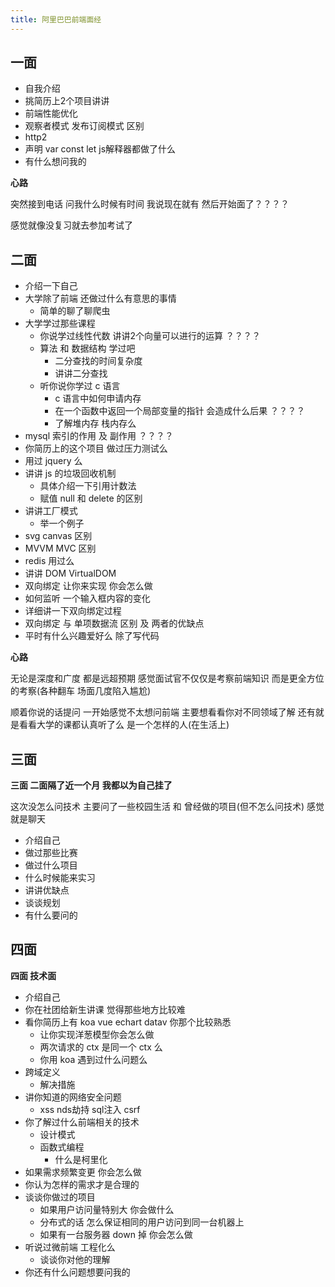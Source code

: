 ```yaml
---
title: 阿里巴巴前端面经
---
```


## 一面
* 自我介绍
* 挑简历上2个项目讲讲
* 前端性能优化
* 观察者模式 发布订阅模式 区别
* http2
* 声明 var const let js解释器都做了什么
* 有什么想问我的 

**心路**

突然接到电话 问我什么时候有时间 我说现在就有 然后开始面了？？？？

感觉就像没复习就去参加考试了  

## 二面
* 介绍一下自己
* 大学除了前端 还做过什么有意思的事情
  * 简单的聊了聊爬虫 
* 大学学过那些课程
  * 你说学过线性代数 讲讲2个向量可以进行的运算  ？？？？ 
  * 算法 和 数据结构 学过吧  
    * 二分查找的时间复杂度
    * 讲讲二分查找
  * 听你说你学过 c 语言
    * c 语言中如何申请内存
    * 在一个函数中返回一个局部变量的指针 会造成什么后果  ？？？？
    * 了解堆内存 栈内存么
* mysql 索引的作用 及 副作用 ？？？？
* 你简历上的这个项目 做过压力测试么
* 用过 jquery 么 
* 讲讲 js 的垃圾回收机制
  * 具体介绍一下引用计数法 
  * 赋值 null 和 delete 的区别    
* 讲讲工厂模式
  * 举一个例子
* svg canvas 区别
* MVVM MVC 区别
* redis 用过么
* 讲讲 DOM VirtualDOM
* 双向绑定 让你来实现 你会怎么做
* 如何监听 一个输入框内容的变化
* 详细讲一下双向绑定过程
* 双向绑定 与 单项数据流 区别 及 两者的优缺点
* 平时有什么兴趣爱好么 除了写代码

**心路**

无论是深度和广度 都是远超预期  感觉面试官不仅仅是考察前端知识 而是更全方位的考察(各种翻车 场面几度陷入尴尬)

顺着你说的话提问 一开始感觉不太想问前端  主要想看看你对不同领域了解  还有就是看看大学的课都认真听了么 是一个怎样的人(在生活上)


## 三面

**三面 二面隔了近一个月 我都以为自己挂了**

这次没怎么问技术 主要问了一些校园生活 和 曾经做的项目(但不怎么问技术)
感觉就是聊天 

* 介绍自己
* 做过那些比赛
* 做过什么项目
* 什么时候能来实习
* 讲讲优缺点
* 谈谈规划
* 有什么要问的


## 四面

**四面 技术面**

* 介绍自己
* 你在社团给新生讲课 觉得那些地方比较难
* 看你简历上有 koa vue echart datav 你那个比较熟悉
  * 让你实现洋葱模型你会怎么做
  * 两次请求的 ctx 是同一个 ctx 么
  * 你用 koa 遇到过什么问题么
* 跨域定义
  * 解决措施
* 讲你知道的网络安全问题
  * xss nds劫持 sql注入 csrf 
* 你了解过什么前端相关的技术
  * 设计模式
  * 函数式编程
    * 什么是柯里化
* 如果需求频繁变更 你会怎么做
* 你认为怎样的需求才是合理的
* 谈谈你做过的项目
  * 如果用户访问量特别大 你会做什么
  * 分布式的话 怎么保证相同的用户访问到同一台机器上
  * 如果有一台服务器 down 掉 你会怎么做 
* 听说过微前端 工程化么
  * 谈谈你对他的理解
* 你还有什么问题想要问我的

